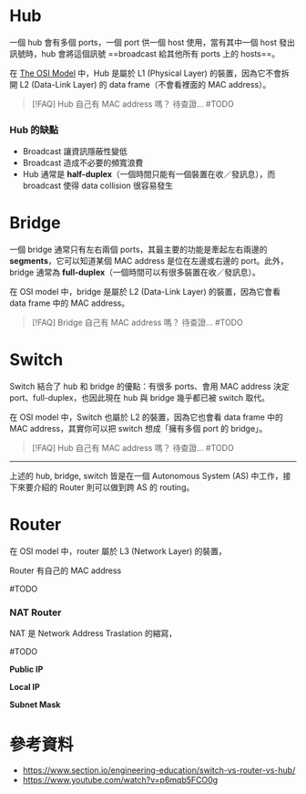 # Hub

一個 hub 會有多個 ports，一個 port 供一個 host 使用，當有其中一個 host 發出訊號時，hub 會將這個訊號 ==broadcast 給其他所有 ports 上的 hosts==。

在 [The OSI Model](</Network/The OSI Model.md>) 中，Hub 是屬於 L1 (Physical Layer) 的裝置，因為它不會拆開 L2 (Data-Link Layer) 的 data frame（不會看裡面的 MAC address）。

>[!FAQ] Hub 自己有 MAC address 嗎？
>待查證... #TODO 

### Hub 的缺點

- Broadcast 讓資訊隱蔽性變低
- Broadcast 造成不必要的頻寬浪費
- Hub 通常是 **half-duplex**（一個時間只能有一個裝置在收／發訊息），而 broadcast 使得 data collision 很容易發生

# Bridge

一個 bridge 通常只有左右兩個 ports，其最主要的功能是牽起左右兩邊的 **segments**，它可以知道某個 MAC address 是位在左邊或右邊的 port。此外，bridge 通常為 **full-duplex**（一個時間可以有很多裝置在收／發訊息）。

在 OSI model 中，bridge 是屬於 L2 (Data-Link Layer) 的裝置，因為它會看 data frame 中的 MAC address。

>[!FAQ] Bridge 自己有 MAC address 嗎？
>待查證... #TODO 

# Switch

Switch 結合了 hub 和 bridge 的優點：有很多 ports、會用 MAC address 決定 port、full-duplex，也因此現在 hub 與 bridge 幾乎都已被 switch 取代。

在 OSI model 中，Switch 也屬於 L2 的裝置，因為它也會看 data frame 中的 MAC address，其實你可以把 switch 想成「擁有多個 port 的 bridge」。

>[!FAQ] Hub 自己有 MAC address 嗎？
>待查證... #TODO 

---

上述的 hub, bridge, switch 皆是在一個 Autonomous System (AS) 中工作，接下來要介紹的 Router 則可以做到跨 AS 的 routing。

# Router

在 OSI model 中，router 屬於 L3 (Network Layer) 的裝置，

Router 有自己的 MAC address

#TODO 

### NAT Router

NAT 是 Network Address Traslation 的縮寫，

#TODO 

**Public IP**

**Local IP**

**Subnet Mask**

# 參考資料

- <https://www.section.io/engineering-education/switch-vs-router-vs-hub/>
- <https://www.youtube.com/watch?v=p6mqb5FCO0g>
